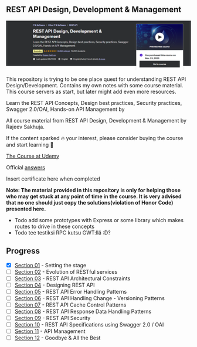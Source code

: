 ## REST API Design, Development & Management

![REST API Design, Development & Management](restApiDesingLogo.PNG)

This repository is trying to be one place quest for understanding REST API Design/Development. Contains my own notes with some course material.
This course servers as start, but later might add even more resources.

Learn the REST API Concepts, Design best practices, Security practices, Swagger 2.0/OAI, Hands-on API Management by

All course material from REST API Design, Development & Management by Rajeev Sakhuja. 

If the content sparked :fire: your interest, please consider buying the course and start learning :book:

[The Course at Udemy](https://www.udemy.com/course/rest-api/)   

Official [answers](https://github.com/acloudfan/REST-API-Course)

Insert certificate here when completed

**Note: The material provided in this repository is only for helping those who may get stuck at any point of time in the course. It is very advised that no one should just copy the solutions(violation of Honor Code) presented here.**

- Todo add some prototypes with Express or some library which makes routes to drive in these concepts  
- Todo tee testiksi RPC kutsu GWT:llä :D?

## Progress
- [x] [Section 01](https://github.com/developersCradle/rest-api-design-development-management/tree/main/Section%2001) - Setting the stage
- [ ] [Section 02](https://github.com/developersCradle/rest-api-design-development-management/tree/main/Section%2002) - Evolution of RESTful services
- [ ] [Section 03](#) - REST API Architectural Constraints
- [ ] [Section 04](#) - Designing REST API
- [ ] [Section 05](#) - REST API Error Handling Patterns
- [ ] [Section 06](#) - REST API Handling Change - Versioning Patterns
- [ ] [Section 07](#) - REST API Cache Control Patterns
- [ ] [Section 08](#) - REST API Response Data Handling Patterns
- [ ] [Section 09](#) - REST API Security
- [ ] [Section 10](#) - REST API Specifications using Swagger 2.0 / OAI
- [ ] [Section 11](#) - API Management
- [ ] [Section 12](#) - Goodbye & All the Best